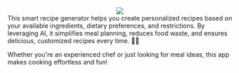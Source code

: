 <center>
<img src="https://readme-typing-svg.herokuapp.com?color=4cbb17&size=40&width=900&height=80&lines=Welcome+to+Nuska+🍽️" />
</center>
This smart recipe generator helps you create personalized recipes based on your available ingredients, dietary preferences, and restrictions. By leveraging AI, it simplifies meal planning, reduces food waste, and ensures delicious, customized recipes every time. 🚀🥗

Whether you're an experienced chef or just looking for meal ideas, this app makes cooking effortless and fun!
